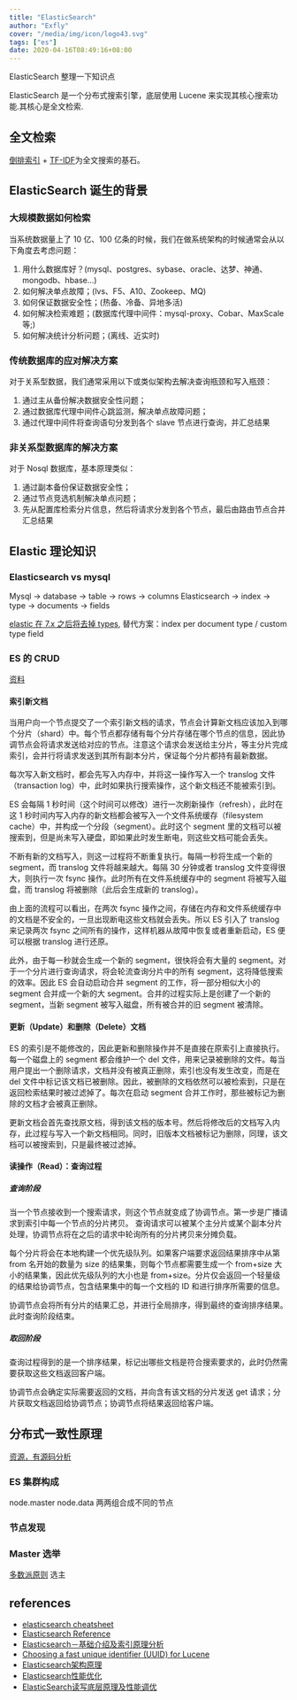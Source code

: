 ```yaml
---
title: "ElasticSearch"
author: "Exfly"
cover: "/media/img/icon/logo43.svg"
tags: ["es"]
date: 2020-04-16T08:49:16+08:00
---
```


ElasticSearch 整理一下知识点

<!--more-->

ElasticSearch 是一个分布式搜索引擎，底层使用 Lucene 来实现其核心搜索功能.其核心是全文检索.

## 全文检索

[倒排索引](https://www.elastic.co/guide/cn/elasticsearch/guide/current/inverted-index.html) + [TF-IDF](https://zhuanlan.zhihu.com/p/31197209)为全文搜索的基石。

## ElasticSearch 诞生的背景

### 大规模数据如何检索

当系统数据量上了 10 亿、100 亿条的时候，我们在做系统架构的时候通常会从以下角度去考虑问题：

1. 用什么数据库好？(mysql、postgres、sybase、oracle、达梦、神通、mongodb、hbase…)
2. 如何解决单点故障；(lvs、F5、A10、Zookeep、MQ)
3. 如何保证数据安全性；(热备、冷备、异地多活)
4. 如何解决检索难题；(数据库代理中间件：mysql-proxy、Cobar、MaxScale 等;)
5. 如何解决统计分析问题；(离线、近实时)

### 传统数据库的应对解决方案

对于关系型数据，我们通常采用以下或类似架构去解决查询瓶颈和写入瓶颈：

1. 通过主从备份解决数据安全性问题；
2. 通过数据库代理中间件心跳监测，解决单点故障问题；
3. 通过代理中间件将查询语句分发到各个 slave 节点进行查询，并汇总结果

### 非关系型数据库的解决方案

对于 Nosql 数据库，基本原理类似：

1. 通过副本备份保证数据安全性；
2. 通过节点竞选机制解决单点问题；
3. 先从配置库检索分片信息，然后将请求分发到各个节点，最后由路由节点合并汇总结果

## Elastic 理论知识

### Elasticsearch vs mysql

Mysql -> database -> table -> rows -> columns
Elasticsearch -> index -> type -> documents -> fields

[elastic 在 7.x 之后将去掉 types](https://www.elastic.co/guide/en/elasticsearch/reference/7.x/removal-of-types.html), 替代方案：index per document type / custom type field

### ES 的 CRUD

[资料](https://blog.csdn.net/zkyfcx/article/details/79998197)

#### 索引新文档

当用户向一个节点提交了一个索引新文档的请求，节点会计算新文档应该加入到哪个分片（shard）中。每个节点都存储有每个分片存储在哪个节点的信息，因此协调节点会将请求发送给对应的节点。注意这个请求会发送给主分片，等主分片完成索引，会并行将请求发送到其所有副本分片，保证每个分片都持有最新数据。

每次写入新文档时，都会先写入内存中，并将这一操作写入一个 translog 文件（transaction log）中，此时如果执行搜索操作，这个新文档还不能被索引到。

ES 会每隔 1 秒时间（这个时间可以修改）进行一次刷新操作（refresh），此时在这 1 秒时间内写入内存的新文档都会被写入一个文件系统缓存（filesystem cache）中，并构成一个分段（segment）。此时这个 segment 里的文档可以被搜索到，但是尚未写入硬盘，即如果此时发生断电，则这些文档可能会丢失。

不断有新的文档写入，则这一过程将不断重复执行。每隔一秒将生成一个新的 segment，而 translog 文件将越来越大。每隔 30 分钟或者 translog 文件变得很大，则执行一次 fsync 操作。此时所有在文件系统缓存中的 segment 将被写入磁盘，而 translog 将被删除（此后会生成新的 translog）。

由上面的流程可以看出，在两次 fsync 操作之间，存储在内存和文件系统缓存中的文档是不安全的，一旦出现断电这些文档就会丢失。所以 ES 引入了 translog 来记录两次 fsync 之间所有的操作，这样机器从故障中恢复或者重新启动，ES 便可以根据 translog 进行还原。

此外，由于每一秒就会生成一个新的 segment，很快将会有大量的 segment。对于一个分片进行查询请求，将会轮流查询分片中的所有 segment，这将降低搜索的效率。因此 ES 会自动启动合并 segment 的工作，将一部分相似大小的 segment 合并成一个新的大 segment。合并的过程实际上是创建了一个新的 segment，当新 segment 被写入磁盘，所有被合并的旧 segment 被清除。

#### 更新（Update）和删除（Delete）文档

ES 的索引是不能修改的，因此更新和删除操作并不是直接在原索引上直接执行。每一个磁盘上的 segment 都会维护一个 del 文件，用来记录被删除的文件。每当用户提出一个删除请求，文档并没有被真正删除，索引也没有发生改变，而是在 del 文件中标记该文档已被删除。因此，被删除的文档依然可以被检索到，只是在返回检索结果时被过滤掉了。每次在启动 segment 合并工作时，那些被标记为删除的文档才会被真正删除。

更新文档会首先查找原文档，得到该文档的版本号。然后将修改后的文档写入内存，此过程与写入一个新文档相同。同时，旧版本文档被标记为删除，同理，该文档可以被搜索到，只是最终被过滤掉。

#### 读操作（Read）：查询过程

##### 查询阶段

当一个节点接收到一个搜索请求，则这个节点就变成了协调节点。第一步是广播请求到索引中每一个节点的分片拷贝。 查询请求可以被某个主分片或某个副本分片处理，协调节点将在之后的请求中轮询所有的分片拷贝来分摊负载。

每个分片将会在本地构建一个优先级队列。如果客户端要求返回结果排序中从第 from 名开始的数量为 size 的结果集，则每个节点都需要生成一个 from+size 大小的结果集，因此优先级队列的大小也是 from+size。分片仅会返回一个轻量级的结果给协调节点，包含结果集中的每一个文档的 ID 和进行排序所需要的信息。

协调节点会将所有分片的结果汇总，并进行全局排序，得到最终的查询排序结果。此时查询阶段结束。

##### 取回阶段

查询过程得到的是一个排序结果，标记出哪些文档是符合搜索要求的，此时仍然需要获取这些文档返回客户端。

协调节点会确定实际需要返回的文档，并向含有该文档的分片发送 get 请求；分片获取文档返回给协调节点；协调节点将结果返回给客户端。

## 分布式一致性原理

[资源，有源码分析](https://zhuanlan.zhihu.com/p/34830403)

### ES 集群构成

node.master node.data 两两组合成不同的节点

### 节点发现

### Master 选举

[多数派原则](https://www.elastic.co/guide/en/elasticsearch/reference/current/modules-discovery-quorums.html) 选主

## references

- [elasticsearch cheatsheet](https://elasticsearch-cheatsheet.jolicode.com/)
- [Elasticsearch Reference](https://www.elastic.co/guide/en/elasticsearch/reference/master/index.html)
- [Elasticsearch－基础介绍及索引原理分析](https://www.cnblogs.com/dreamroute/p/8484457.html)
- [Choosing a fast unique identifier (UUID) for Lucene](http://blog.mikemccandless.com/2014/05/choosing-fast-unique-identifier-uuid.html)
- [Elasticsearch架构原理](https://www.jianshu.com/p/5b88e95a9e80)
- [Elasticsearch性能优化](http://wangnan.tech/post/elkstack-es03/)
- [ElasticSearch读写底层原理及性能调优](https://juejin.im/post/5de0c453f265da05aa65d8b1)
